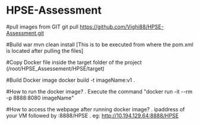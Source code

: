 # HPSE-Assessment

#pull images from GIT
git pull https://github.com/Vighi88/HPSE-Assessment.git

#Build war
mvn clean install  [This is to be executed from where the pom.xml is located after pulling the files] 

#Copy Docker file inside the target folder of the project (/root/HPSE_Assessement/HPSE/target)

#Build Docker image 
docker build -t imageName:v1 .

#How to run the docker image? 
 . Execute the command "docker run -it --rm -p 8888:8080 imageName"

#How to access the webpage after running docker image? 
 . ipaddress of your VM followed by :8888/HPSE 
 . eg: http://10.194.129.64:8888/HPSE
